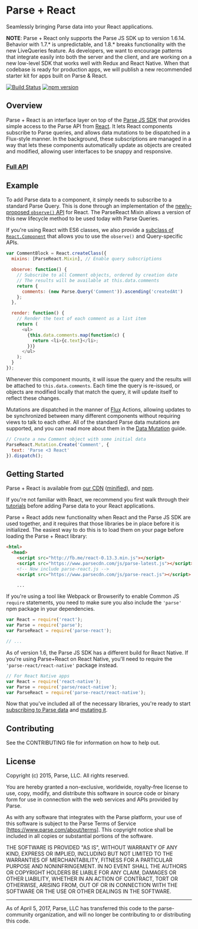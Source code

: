 # Parse + React

Seamlessly bringing Parse data into your React applications.

**NOTE**: Parse + React only supports the Parse JS SDK up to version 1.6.14. Behavior with 1.7.* is unpredictable, and 1.8.* breaks functionality with the new LiveQueries feature.
As developers, we want to encourage patterns that integrate easily into both the server and the client, and are working on a new low-level SDK that works well with Redux and React Native. When that codebase is ready for production apps, we will publish a new recommended starter kit for apps built on Parse & React.

[![Build Status](https://travis-ci.org/ParsePlatform/ParseReact.svg?branch=master)](https://travis-ci.org/ParsePlatform/ParseReact) [![npm version](https://badge.fury.io/js/parse-react.svg)](http://badge.fury.io/js/parse-react)

## Overview

Parse + React is an interface layer on top of the
[Parse JS SDK](https://parse.com/docs/js_guide) that provides simple access to
the Parse API from [React](http://facebook.github.io/react/). It lets React
components subscribe to Parse queries, and allows data mutations to be
dispatched in a Flux-style manner. In the background, these subscriptions are
managed in a way that lets these components automatically update as objects are
created and modified, allowing user interfaces to be snappy and responsive.

### [Full API](/docs/api/)

## Example

To add Parse data to a component, it simply needs to subscribe to a standard
Parse Query. This is done through an implementation of the [newly-proposed
`observe()` API](https://github.com/facebook/react/issues/3398) for React. The
ParseReact Mixin allows a version of this new lifecycle method to be used today
with Parse Queries.

If you're using React with ES6 classes, we also provide a [subclass of
`React.Component`](/docs/api/ES6.md) that allows you to use the
`observe()` and Query-specific APIs.

```js
var CommentBlock = React.createClass({
  mixins: [ParseReact.Mixin], // Enable query subscriptions

  observe: function() {
    // Subscribe to all Comment objects, ordered by creation date
    // The results will be available at this.data.comments
    return {
      comments: (new Parse.Query('Comment')).ascending('createdAt')
    };
  },

  render: function() {
    // Render the text of each comment as a list item
    return (
      <ul>
        {this.data.comments.map(function(c) {
          return <li>{c.text}</li>;
        })}
      </ul>
    );
  }
});
```

Whenever this component mounts, it will issue the query and the results will be
attached to `this.data.comments`. Each time the query is re-issued, or objects
are modified locally that match the query, it will update itself to reflect
these changes.

Mutations are dispatched in the manner of
[Flux](http://facebook.github.io/flux/) Actions, allowing updates to be
synchronized between many different components without requiring views to talk
to each other. All of the standard Parse data mutations are supported, and you
can read more about them in the [Data Mutation](/docs/DataMutations.md) guide.

```js
// Create a new Comment object with some initial data
ParseReact.Mutation.Create('Comment', {
  text: 'Parse <3 React'
}).dispatch();
```

## Getting Started

Parse + React  is available from [our CDN](https://www.parsecdn.com/js/parse-react.js)
([minified](https://www.parsecdn.com/js/parse-react.min.js)), and 
[npm](https://www.npmjs.com/package/parse-react).

If you're not familiar with React, we recommend you first walk through their
[tutorials](http://facebook.github.io/react/docs/tutorial.html) before adding
Parse data to your React applications.

Parse + React adds new functionality when React and the Parse JS SDK are used
together, and it requires that those libraries be in place before it is
initialized. The easiest way to do this is to load them on your page before
loading the Parse + React library:

```html
<html>
  <head>
    <script src="http://fb.me/react-0.13.3.min.js"></script>
    <script src="https://www.parsecdn.com/js/parse-latest.js"></script>
    <!-- Now include parse-react.js -->
    <script src="https://www.parsecdn.com/js/parse-react.js"></script>

    ...
```

If you're using a tool like Webpack or Browserify to enable Common JS `require`
statements, you need to make sure you also include the `'parse'` npm package
in your dependencies.

```js
var React = require('react');
var Parse = require('parse');
var ParseReact = require('parse-react');

// ...
```

As of version 1.6, the Parse JS SDK has a different build for React Native.
If you're using Parse+React on React Native, you'll need to require the
`'parse-react/react-native'` package instead.

```js
// For React Native apps
var React = require('react-native');
var Parse = require('parse/react-native');
var ParseReact = require('parse-react/react-native');
```

Now that you've included all of the necessary libraries, you're ready to start
[subscribing to Parse data](/docs/Subscriptions.md) and
[mutating it](/docs/DataMutations.md).

## Contributing

See the CONTRIBUTING file for information on how to help out.

## License

Copyright (c) 2015, Parse, LLC. All rights reserved.

You are hereby granted a non-exclusive, worldwide, royalty-free license to use, copy, modify, and distribute this software in source code or binary form for use in connection with the web services and APIs provided by Parse.

As with any software that integrates with the Parse platform, your use of this software is subject to the Parse Terms of Service [https://www.parse.com/about/terms]. This copyright notice shall be included in all copies or substantial portions of the software.

THE SOFTWARE IS PROVIDED "AS IS", WITHOUT WARRANTY OF ANY KIND, EXPRESS OR IMPLIED, INCLUDING BUT NOT LIMITED TO THE WARRANTIES OF MERCHANTABILITY, FITNESS FOR A PARTICULAR PURPOSE AND NONINFRINGEMENT. IN NO EVENT SHALL THE AUTHORS OR COPYRIGHT HOLDERS BE LIABLE FOR ANY CLAIM, DAMAGES OR OTHER LIABILITY, WHETHER IN AN ACTION OF CONTRACT, TORT OR OTHERWISE, ARISING FROM, OUT OF OR IN CONNECTION WITH THE SOFTWARE OR THE USE OR OTHER DEALINGS IN THE SOFTWARE.

-----

As of April 5, 2017, Parse, LLC has transferred this code to the parse-community organization, and will no longer be contributing to or distributing this code.

